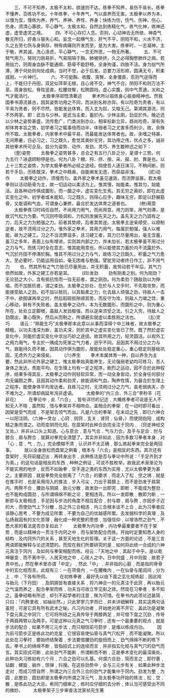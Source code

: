 <!-- { "loadSidebar": true } -->
　　三、不可不知养，太极不太和，欲速则不达。练拳不知养，易伤不易长。练拳不懂养，百练功不长。十年练拳，十年养气，气以直养而无害。太极拳以养为本，以慢为宜，慢练为养，养气、养神、养性、养身；快练为伤，伤气、伤神、伤心、伤身。须清心寡欲，平心静气，太极太和，自然达到练精化气，练气化神，练神还虚，虚至虚灵之境。
　　四、不可心存打人念。否则，心动神去无所依，神杳气散无所归，好勇斗狠失心和。妄念一起横气生，肝气不平，阴阳不和，火水不济，久之五劳七伤与身俱存，稍有病痛则齐发而至，是为大害。练拳时，一志凝神，主于敬，养其诚，洗心涤虑，平心静气，一念无所思，一物无所著。
　　五、不可努气用力，努则力刚易折，气易阻隔于胸，肺被排挤，久之必得胸憋肺炸之病。若用拙力，则周身血脉不能通顺，筋骨不能舒畅，全身拘谨，四肢不活。身为拙气所滞，滞于何处则何处成病，当时不觉，必于后发。总要力活形顺，圆满无亏，积柔成刚，一片神行。
　　六、不可挺胸、收腹、突臀、全身僵直，否则气逆得而上，不能归于丹田，双足似萍草无根，且心肾不交，神气不合。阴阳不和则万法不至。周身放松，脊柱竖直，松腰敛臀，松胯圆裆，虚心实腹，则中气贯通，太和之气才能浩行。
　　太极拳序郑悟清著述
　　拳术所以锻炼身心振奋精神也。然我国拳书源流甚古，因其姿势功用之不同，而派别名称亦异。有以险奇为贵者，有以平易为贵者，则不尽然，皆能发达体育。而入主为奴，又呶无己。第溯其源流，则不外两家。即：武当与少林。是武当主柔，蓄於内。少林主刚，劲显於外。晚近还以少林之姿势甚盛，流传愈广，门类派别亦众，相率标新立异，趋尚险奇，渐有失却体育本旨之势，初学者习之辄事倍而功半，体弱者习之尤害多而利少。故，余殊所不取。太极拳者，内家拳术中最平易，而最能发达体育者也。故，余嗜之特甚，无间寒暑，日必习之，习之既久，愈觉其奥妙无穷，其功用之伟，优点之多，诚非其他拳术所可企及。兹分为姿势、动作、发劲、灵巧、养生数种述之如下：
　　(壹)姿势
　　太极拳之姿势甚多，总合之有五行八卦之分，是谓十三势。何为五行？进退顾盼停是也。何为八卦？棚、捋、挤、按、采、捩、肘、靠是也。以上十三势之姿势，为学太极拳者所必经之途经。倘使吾人逐日演习，不稍间断，则若干手后，历练既深，拳术之中精奥，自能阐发无遗，而获益非浅。
　　(贰)动作
　　太极拳之动作，须慢而匀。盖外家之拳术虽见速效，而流弊滋甚。若太极拳则以活动筋骨为主，故一切运动以柔活为上。惟其慢，始能柔。惟其匀，始能活。且各种动作俱成圜形，而一圜之中，虚实变化生焉。其无穷之奥妙，即在此虚实变化之中。初学者或未能知，习之既久，则得心应手，趣味无穷，即足以舒展筋骨，又能调和气血，可谓身心兼修，最合於发达体育之道者也。
　　(叁)用意
　　太极拳练习时纯任自然，不尚用力用气，而尚用意。用力则笨，用气则滞，是故沉气松力为要。气沉则呼吸调和，力松则发展先天之力。盖先天之力乃固有之力，后天之力为勉强之力。前者其势顺，后者其势逆。太极拳主逆来顺受，以顺制逆者，故不须用过分之力。惟外家之拳术，其用力用气，每属於勉强，强人以难能，故为之硬工。习之不当流弊滋多，且习硬工者，其力已尽量用出，毫无含蓄，虽习之多年，表面上似有增进，实则其内部之力，并未加长，若太极拳虽不用过分之力与气，而练习时全在意志，惟其能用意也，所以能使其力蓄於内不流露於外，气沉於丹田不停滞於胸。惟其不用过分之力与气，故练习之日既久，积蓄之气力愈大，至必要时，仍能运用自如，毫无困难与勉强。譬犹劳动者终日作工，非不用气力
　　也，然其所有之气力皆已尽量用出，并无积蓄，故劳动若干年后，其气力依然如故，外家之硬工亦若是耳。
　　(四)发劲
　　劲有刚柔之别。何为刚劲？无论劲之大小，含有抵抗性而一往无前者，谓之刚劲。何为柔劲？随敌劲以为伸缩，而不加抵抗者，谓之柔劲。太极拳之妙处，在於与人交手时，不先取攻势，而能接受敌人之劲。初不加以抵抗，以其黏柔之力，化去敌人顽强之劲，待敌人一击不中，欲图谋再举之时，然后蹈瑕抵隙顺其势，而反守为攻，则敌人力竭之馀，重心移动，鲜有不失败者。盖太极拳之动作，本为无数圜形，而圜形之中，则为重心所在，处处立定脚根，虽敌人发劲极强，而以逆来须受之法，引之入壳，待敌人之劲既出，重心既失，然后从而制之，所谓避实就虚以柔胜刚之法也。
　　(五)灵巧
　　语云：“熟能生巧”太极拳即本此意以从事而深得个中三昧者，故太极拳之精粗，以功夫浅深为断，盖功夫深，则於其中之虚实变化皆已了然，既了然於虚实变化中，则能於虚实变化中求出巧妙之途径。故其所用之力，轻灵圆活。以视外工之用力用气，专主於一隅成为死笨之气力者，迥乎不同。且因其不用过分之力与气，故能持久而不敝，因其动作俱为圜形，故能处处稳定重心，重心稳定则基础巩固，无虑外力之来侵矣。
　　(六)养生
　　拳术本属体育一种，自以养生为主要，然此非所论外家之硬工，惟太极拳始真能养生，无论强弱老幼均可练习，吾人身体之发达，贵能平均，在生理上均有一定之程序，剧烈之运动，因不合於此种程序，结果多得其反，太极拳之动作则轻软异常，而一动全身皆动，於全身任何部分均无偏颇之弊，且因其动作柔和劲灵，故能调和气血，陶养性情，为最合於生理上之程序，能使身体平均发达者。且练习之时，无须用过分之力气，虽老弱病夫，亦不难为之，所谓却病延年洵非虚语。
　　太极拳的“内三合、外三合”李秒丰（花非花）
　　在拳论中﹐此「六合」﹐皆有详尽的记述﹐大概练拳者可说是无人不知无人不晓﹐虽然知﹐惜与拳架并不相吻合。盖相合的拳架﹐在一动时即可看出﹐因架是受气而成﹐不是架去领气而出。凡是六合的拳架﹐在未动之先﹐即已六神合一以阳注阴。（六神—灵台﹑心窍﹑阴窍﹑玄关﹑肾窍﹑仙骨。）而使阴抱阳﹐成构精之象而潜之。动而变阴而化阳。在盘架时此种合劲完全注于窍内﹐（窍走神经交叉处。）并非从口头上知道。心与意合﹑意与气合﹑气与力合。及手与足合﹑肘与膝合﹑肩与胯合﹐就算对拳完全清楚了。其实并非如此﹐因为多数习拳者本身﹐对「心﹑意﹑气﹑力。」完全模糊不清﹐认识并不太正确﹐那么练起拳来完全是两回事。
　　就以全身放松而盘架之例看﹐根本与「六合」是相反的东西。其次还有盘架时﹐先将前腿迈出﹐再转身出手﹐此种练法是否与拳论中所说：「手足齐到才为真。」的这句话是相反的东西﹐种种之例证﹐可说不胜枚举。故我武术渐渐沦为不能实用的地步﹐反而不如跆拳﹑空手道之类的东西为实用﹐尤以太极拳更为甚之。主要原因﹐就是拳势完全脱离了「六合」的要求﹐而走入了松﹑空之境﹐就是在推手时﹐也是采用闯入的推法﹐步入弓尖﹐力出于肩膀上﹐而不是劲发于肩窝内。两胯不合﹐腰劲与阴蹺﹑胎元分散﹐故发劲一出即完﹑即断﹐不能成为整劲﹐也不能构成圆劲﹐与所谓绵绵不断之论﹐更相违背。所以一发即散﹐散即为断﹐一断即与太极相违﹐手足因与步法的角度不相互配合﹐肘与膝﹑肩与胯﹐亦因步子迈的大﹐而使劲气上下分散﹐总之外三合相违﹐内三合根本谈不上合﹐此为习拳者应该静心思考﹐不要为成见所累﹐不要为自己的优越感所累。去发掘科学的真理﹐及弘扬我固有的文化哲理﹐融化成一种完整的思想﹐加强信仰﹐以增浩然之劲气﹐不悉大家的看法是否亦复如此？
　　太极拳为内功拳﹐内功拳最重要者不在于架势﹐而是以精神合一贯注于内窍之中﹐而与架势配合而练。开始时定要知悉人身的结构﹐及内窍外穴的关系﹐甚至天地生化的哲理。关于这一方面的论述﹐不是三言两语即能解释与论述清楚的。而现在我们所要研究的是﹐如何将此统一合成的六神元真注于窍内﹐及如何与拳架相配而练。经云：「天地之中﹐其起于中乎。是以乾坤屡变﹐而不离中乎。人居天地之中﹐心居人之中。日中则盛﹐月中则盈﹐故君子贵中也。」然在拳术里亦谓「中定」﹐然此「中」﹐并非指的心脏﹐而是指的脊骨中的玄化规而言。此规有三：一在项骨内﹐一在腰椎内﹐一在仙骨与尾闾间﹐分为上﹑中﹑下各有所伺。
　　在初练拳者﹐最好先以由下面之玄化规练起﹐因此规与胎元（下丹田）﹐及阴蹺皆有直接关系﹐将六神合一的元真注于此窍﹐再以胎元之气温而养之﹐配合拳架而练﹐功夫当可收立竿见影之效。然现在习拳者﹐多不知之。虽拳经略有所述﹐却引不起学者的注意﹐殊为可惜。在拳书内此项论述甚简﹐只曰：「内胯里收﹐如抽丝然。」只此寥寥几字而已﹐并未详细解释﹐其实这两句话虽短﹐可是它具有所有武术之秘。凡习内功者﹐开始绝对离不开它﹐盖此功是凝聚下盘元真之中窍穴﹐它可将所结之元真传导于两膝两足﹐并可借下盘之沉劲﹐传导于两肩两臂以及两手。可是这种以元真之气习拳时﹐还有一个最重要的观点﹐就是步法的配合﹐如果不用三元步法﹐而只相信前弓箭步﹐是难以练成内功。
　　因为前弓箭步正是练此功的克星﹐它很容易使仙骨与真气穴松开﹐而不能凝聚。所以此处在习拳时﹐要始终结聚着﹐步法要借腰劲的旋扭而上﹐劲气绵绵不断的练下去。拳书上的绵绵不断﹐皆指招式上的连续而言﹐并非指玄化规与真气穴的劲气而言。其实招式可断﹐此处劲气不能断﹐所谓断而不断﹐正是拳术变化的最深奥处。此种功夫习练如有六个月﹐六合之劲可以扎基。何谓六合劲﹐简而言之﹐即拧裹﹐钻翻﹐螺旋﹐崩炸﹐惊弹﹐抖搜。在这些劲势中﹐全与三元步有关﹐如果此种步法走对﹐而成习惯自然﹐所谓之内三合外三合的劲气才能集中于窍内。劲发为整﹐为圆﹐此整劲﹐圆劲即是太极拳内所谓之浑元气﹐及太极拳功开始的练法﹐松﹑空﹑散﹐是练此功之大忌。希同门细审之﹐练时应仔细的去分析﹑体认当可感受出不同的微妙。
　　太极拳架子三步审查法沈家祯先生著
